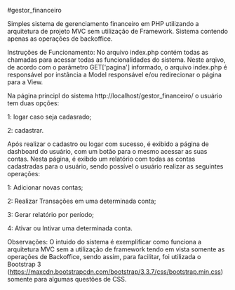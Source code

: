 #gestor_financeiro

Simples sistema de gerenciamento financeiro em PHP utilizando a arquitetura de projeto MVC sem utilização de Framework. Sistema contendo apenas as operações de backoffice.

Instruções de Funcionamento:
No arquivo index.php contém todas as chamadas para acessar todas as funcionalidades do sistema. Neste arqivo, de acordo com o parâmetro GET['pagina'] informado, o arquivo index.php é responsável por instância a Model responsável e/ou redirecionar o página para a View.

Na página principl do sistema http://localhost/gestor_financeiro/ o usuário tem duas opções:

1: logar caso seja cadasrado;

2: cadastrar.

Após realizar o cadastro ou logar com sucesso, é exibido a página de dashboard do usuário, com um botão para o mesmo acessar as suas contas. Nesta página, é exibdo um relatório com todas as contas cadastradas para o usuário, sendo possível o usuário realizar as seguintes operações:

1: Adicionar novas contas;

2: Realizar Transações em uma determinada conta;

3: Gerar relatório por período;

4: Ativar ou Intivar uma determinada conta.

Observações:
O intuido do sistema é exemplificar como funciona a arquitetura MVC sem a utilização de framework tendo em vista somente as operações de Backoffice, sendo assim, para facilitar, foi utilizada o Bootstrap 3 (https://maxcdn.bootstrapcdn.com/bootstrap/3.3.7/css/bootstrap.min.css) somente para algumas questões de CSS.  
